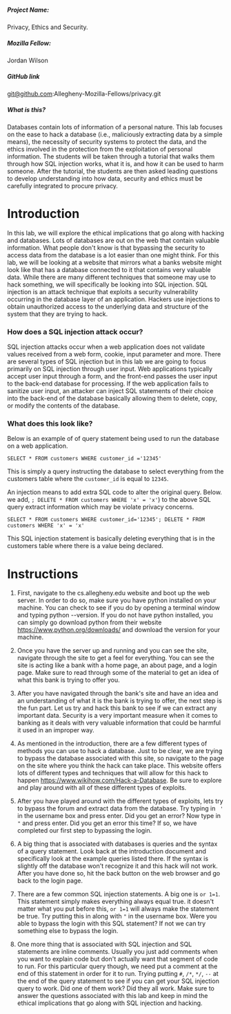 ##### Project Name:
Privacy, Ethics and Security.

##### Mozilla Fellow:
Jordan Wilson


##### GitHub link
git@github.com:Allegheny-Mozilla-Fellows/privacy.git


##### What is this?
Databases contain lots of information of a personal nature. This lab focuses on the ease to hack a database (i.e., maliciously extracting data by a simple means), the necessity of security systems to protect the data, and the ethics involved in the protection from the exploitation of personal information. The students will be taken through a tutorial that walks them through how SQL injection works, what it is, and how it can be used to harm someone. After the tutorial, the students are then asked leading questions to develop understanding into how data, security and ethics must be carefully integrated to procure privacy.

# Introduction

In this lab, we will explore the ethical implications that go along with hacking and databases. Lots of databases are out on the web that contain valuable information. What people don't know is that bypassing the security to access data from the database is a lot easier than one might think. For this lab, we will be looking at a website that mirrors what a banks website might look like that has a database connected to it that contains very valuable data. While there are many different techniques that someone may use to hack something, we will specifically be looking into SQL injection. SQL injection is an attack technique that exploits a security vulnerability occurring in the database layer of an application. Hackers use injections to obtain unauthorized access to the underlying data and structure of the system that they are trying to hack.

### How does a SQL injection attack occur?

SQL injection attacks occur when a web application does not validate values received from a web form, cookie, input parameter and more. There are several types of SQL injection but in this lab we are going to focus primarily on SQL injection through user input. Web applications typically accept user input through a form, and the front-end passes the user input to the back-end database for processing. If the web application fails to sanitize user input, an attacker can inject SQL statements of their choice into the back-end of the database basically allowing them to delete, copy, or modify the contents of the database.


### What does this look like?

Below is an example of of query statement being used to run the database on a web application.

```
SELECT * FROM customers WHERE customer_id ='12345'
```

This is simply a query instructing the database to select everything from the customers table where the `customer_id` is equal to `12345`.

An injection means to add extra SQL code to alter the original query. Below. we add, `; DELETE * FROM customers WHERE 'x' = 'x'`) to the above SQL query extract information which may be violate privacy concerns.

```
SELECT * FROM customers WHERE customer_id='12345'; DELETE * FROM customers WHERE 'x' = 'x'
```

This SQL injection statement is basically deleting everything that is in the customers table where there is a value being declared.



# Instructions

1. First, navigate to the cs.allegheny.edu website and boot up the web server. In order to do so, make sure you have python installed on your machine. You can check to see if you do by opening a terminal window and typing python --version. If you do not have python installed, you can simply go download python from their website https://www.python.org/downloads/ and download the version for your machine.


2. Once you have the server up and running and you can see the site, navigate through the site to get a feel for everything. You can see the site is acting like a bank with a home page, an about page, and a login page. Make sure to read through some of the material to get an idea of what this bank is trying to offer you.


3. After you have navigated through the bank's site and have an idea and an understanding of what it is the bank is trying to offer, the next step is the fun part. Let us try and hack this bank to see if we can extract any important data. Security is a very important measure when it comes to banking as it deals with very valuable information that could be harmful it used in an improper way.


4. As mentioned in the introduction, there are a few different types of methods you can use to hack a database. Just to be clear, we are trying to bypass the database associated with this site, so navigate to the page on the site where you think the hack can take place. This website offers lots of different types and techniques that will allow for this hack to happen https://www.wikihow.com/Hack-a-Database. Be sure to explore and play around with all of these different types of exploits.

5. After you have played around with the different types of exploits, lets try to bypass the forum and extract data from the database. Try typing in ` '` in the username box and press enter. Did you get an error? Now type in `"` and press enter. Did you get an error this time? If so, we have completed our first step to bypassing the login.

6. A big thing that is associated with databases is queries and the syntax of a query statement. Look back at the introduction document and specifically look at the example queries listed there. If the syntax is slightly off the database won't recognize it and this hack will not work. After you have done so, hit the back button on the web browser and go back to the login page.

7. There are a few common SQL injection statements. A big one is `or 1=1`. This statement simply makes everything always equal true. it doesn't matter what you put before this, `or 1=1` will always make the statement be true. Try putting this in along with `"` in the username box. Were you able to bypass the login with this SQL statement? If not we can try something else to bypass the login.

8. One more thing that is associated with SQL injection and SQL statements are inline comments. Usually you just add comments when you want to explain code but don't actually want that segment of code to run. For this particular query though, we need put a comment at the end of this statement in order for it to run. Trying putting  `#`, `/*`, `*/`, `--` at the end of the query statement to see if you can get your SQL injection query to work. Did one of them work? Did they all work. Make sure to answer the questions associated with this lab and keep in mind the ethical implications that go along with SQL injection and hacking.
